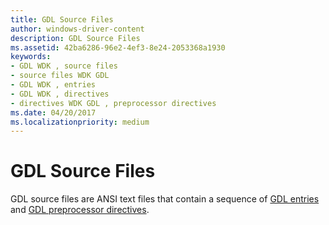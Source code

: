 ```yaml
---
title: GDL Source Files
author: windows-driver-content
description: GDL Source Files
ms.assetid: 42ba6286-96e2-4ef3-8e24-2053368a1930
keywords:
- GDL WDK , source files
- source files WDK GDL
- GDL WDK , entries
- GDL WDK , directives
- directives WDK GDL , preprocessor directives
ms.date: 04/20/2017
ms.localizationpriority: medium
---
```


# GDL Source Files


GDL source files are ANSI text files that contain a sequence of [GDL entries](gdl-source-file-structure.md) and [GDL preprocessor directives](gdl-source-file-preprocessor-directives.md).

 

 




